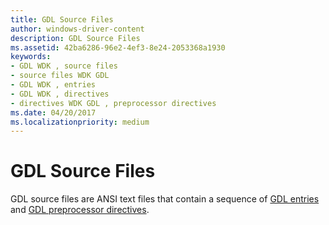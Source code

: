 ```yaml
---
title: GDL Source Files
author: windows-driver-content
description: GDL Source Files
ms.assetid: 42ba6286-96e2-4ef3-8e24-2053368a1930
keywords:
- GDL WDK , source files
- source files WDK GDL
- GDL WDK , entries
- GDL WDK , directives
- directives WDK GDL , preprocessor directives
ms.date: 04/20/2017
ms.localizationpriority: medium
---
```


# GDL Source Files


GDL source files are ANSI text files that contain a sequence of [GDL entries](gdl-source-file-structure.md) and [GDL preprocessor directives](gdl-source-file-preprocessor-directives.md).

 

 




